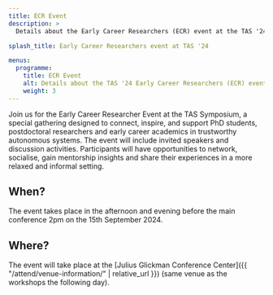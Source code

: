 ```yaml
---
title: ECR Event
description: >
  Details about the Early Career Researchers (ECR) event at the TAS '24 symposium at The University of Texas at Austin.

splash_title: Early Career Researchers event at TAS '24

menus:
  programme:
    title: ECR Event
    alt: Details about the TAS '24 Early Career Researchers (ECR) event
    weight: 3
---
```


Join us for the Early Career Researcher Event at the TAS Symposium, a special gathering designed to connect, inspire, and support PhD students, postdoctoral researchers and early career academics in trustworthy autonomous systems.  The event will include invited speakers and discussion activities. Participants will have opportunities to network, socialise, gain mentorship insights and share their experiences in a more relaxed and informal setting.   

## When?

The event takes place in the afternoon and evening before the main conference 2pm on the 15th September 2024. 

## Where? 

The event will take place at the [Julius Glickman Conference Center]({{ "/attend/venue-information/" | relative_url }}) (same venue as the workshops the following day).